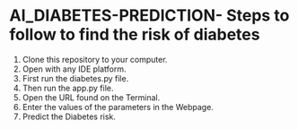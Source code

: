 # AI_DIABETES-PREDICTION- Steps to follow to find the risk of diabetes

1. Clone this repository to your computer.
2. Open with any IDE platform. 
3. First run the diabetes.py file.
4. Then run the app.py file.
5. Open the URL found on the Terminal. 
6. Enter the values of the parameters in the Webpage.
7. Predict the Diabetes risk.

